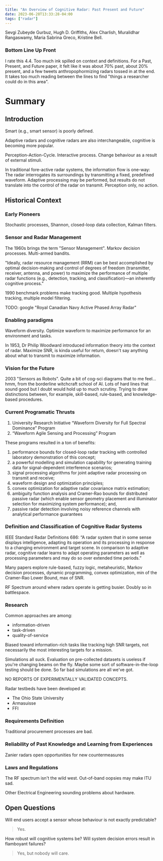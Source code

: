 ```yaml
---
title: "An Overview of Cognitive Radar: Past Present and Future"
date: 2023-06-28T13:33:28-04:00
tags: ["radar"]
---
```


Sevgi Zubeyde Gurbuz, Hugh D. Griffiths, Alex Charlish, Muralidhar Rangaswamy, Maria Sabrina Greco, Kristine Bell.

### Bottom Line Up Front

I rate this 4.4. Too much ink spilled on context and definitions. For a Past, Present, and Future paper, it felt like it was about 70% past, about 20% present, and a few tweets anthropophormizing radars tossed in at the end. It takes too much reading between the lines to find "things a researcher could do in this area".

# Summary

## Introduction

Smart (e.g., smart sensor) is poorly defined. 

Adaptive radars and cognitive radars are also interchangeable, cognitive is becoming more popular.

Perception-Action-Cycle. Interactive process. Change behaviour as a result of external stimuli. 

In traditional fore-active radar systems, the information flow is one-way: The radar interrogates its surroundings by transmitting a fixed, predefined waveform. Adaptive processing may be performed, but results do not translate into the control of the radar on transmit. Perception only, no action. 

## Historical Context

### Early Pioneers 

Stochastic processes, Shannon, closed-loop data collection, Kalman filters. 

### Sensor and Radar Management

The 1960s brings the term "Sensor Management". Markov decision processes. Multi-armed bandits.

"Ideally, radar resource management (RRM) can be best accomplished by optimal decision-making and control of degrees of freedom (transmitter, receiver, antenna, and power) to maximize the performance of multiple radar functions (e.g., detection, tracking, and classification)—an inherently cognitive process."

1990 benchmark problems make tracking good. Multiple hypothesis tracking, multiple model filtering.

TODO: google "Royal Canadian Navy Active Phased Array Radar"

### Enabling paradigms

Waveform diversity. Optimize waveform to maximize performance for an environment and tasks. 

In 1953, Dr Philip Woodward introduced information theory into the context of radar. Maximize SNR, is kinda useful for return, doesn't say anything about what to transmit to maximize information.

### Vision for the Future

2003 "Sensors as Robots". Quite a bit of cog-sci diagrams that to me feel... hmm, from the borderline witchcraft school of AI. Lots of hard lines that sound good but I doubt would hold up to much scrutiny. Trying to draw distinctions between, for example, skill-based, rule-based, and knowledge-based procedures. 

### Current Programatic Thrusts 

1. University Research Initiative “Waveform Diversity for Full Spectral Dominance” Program 
2. “Waveform Agile Sensing and Processing” Program

These programs resulted in a ton of benefits:

1. performance bounds for closed-loop radar tracking with controlled laboratory demonstration of this concept; 
1. a powerful modelling and simulation capability for generating training data for signal-dependent interference scenarios; 
1. signal processing algorithms for joint adaptive radar processing on transmit and receive; 
1. waveform design and optimization principles; 
1. convex optimization for adaptive radar covariance matrix estimation; 
1. ambiguity function analysis and Cramer-Rao bounds for distributed passive radar (which enable sensor geometry placement and illuminator selection for maximizing system performance); and, 
1. passive radar detection involving noisy reference channels with analytical performance guarantees

### Definition and Classification of Cognitive Radar Systems

IEEE Standard Radar Definitions 686: “A radar system that in some sense displays intelligence, adapting its operation and its processing in response to a changing environment and target scene. In comparison to adaptive radar, cognitive radar learns to adapt operating parameters as well as processing parameters and may do so over extended time periods.”

Many papers explore rule-based, fuzzy logic, metaheuristic, Markov decision processes, dynamic programming, convex optimization, min of the Cramer-Rao Lower Bound, max of SNR. 

RF Spectrum around where radars operate is getting busier. Doubly so in battlespace.

### Research

Common approaches are among:
- information-driven
- task-driven
- quality-of-service

Biased toward information-rich tasks like tracking high SNR targets, not necessarily the most interesting targets for a mission.

Simulations all suck. Evaluation on pre-collected datasets is useless if you're changing beams on the fly. Maybe some sort of software-in-the-loop testing should be done. So far bad simulations are all we've got.

NO REPORTS OF EXPERIMENTALLY VALIDATED CONCEPTS.

Radar testbeds have been developed at:
- The Ohio State University
- Armasuisse
- FFI 

### Requirements Definition

Traditional procurement processes are bad.

### Reliability of Past Knowledge and Learning from Experiences

Zanier radars open opportunities for new countermeasures

### Laws and Regulations

The RF spectrum isn't the wild west. Out-of-band oopsies may make ITU sad.

Other Electrical Engineering sounding problems about hardware.

## Open Questions

Will end users accept a sensor whose behaviour is not exactly predictable? 

> Yes. 

How robust will cognitive systems be? Will system decision errors result in flamboyant failures?

> Yes, but nobody will care. 
